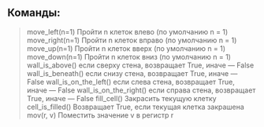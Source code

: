 ## Команды:
> move_left(n=1)	Пройти n клеток влево (по умолчанию n = 1)
> move_right(n=1)	Пройти n клеток вправо (по умолчанию n = 1)
> move_up(n=1)	Пройти n клеток вверх (по умолчанию n = 1)
> move_down(n=1)	Пройти n клеток вниз (по умолчанию n = 1)
> wall_is_above()	если сверху стена, возвращает True, иначе — False
> wall_is_beneath()	если снизу стена, возвращает True, иначе — False
> wall_is_on_the_left()	если слева стена, возвращает True, иначе — False
> wall_is_on_the_right()	если справа стена, возвращает True, иначе — False
> fill_cell()	Закрасить текущую клетку
> cell_is_filled()	Возвращает True, если текущая клетка закрашена
> mov(r, v)	Поместить значение v в регистр r
